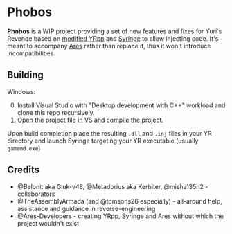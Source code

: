 # Phobos

**Phobos** is a WIP project providing a set of new features and fixes for Yuri's Revenge based on [modified YRpp](https://github.com/Metadorius/YRpp) and [Syringe](https://github.com/Ares-Developers/Syringe) to allow injecting code. It's meant to accompany [Ares](https://github.com/Ares-Developers/Ares) rather than replace it, thus it won't introduce incompatibilities.


Building
--------

Windows:

0. Install Visual Studio with "Desktop development with C++" workload and clone this repo recursively.
1. Open the project file in VS and compile the project.

Upon build completion place the resulting `.dll` and `.inj` files in your YR directory and launch Syringe targeting your YR executable (usually `gamemd.exe`)


Credits
-------

- @Belonit aka Gluk-v48, @Metadorius aka Kerbiter, @misha135n2 - collaborators
- @TheAssemblyArmada (and @tomsons26 especially) - all-around help, assistance and guidance in reverse-engineering
- @Ares-Developers - creating YRpp, Syringe and Ares without which the project wouldn't exist
